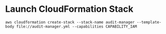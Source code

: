 # Launch CloudFormation Stack

```
aws cloudformation create-stack --stack-name audit-manager --template-body file://audit-manager.yml --capabilities CAPABILITY_IAM
```